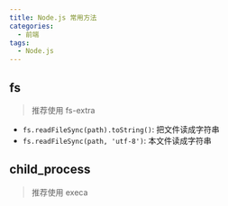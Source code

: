 ```yaml
---
title: Node.js 常用方法
categories:
  - 前端
tags:
  - Node.js
---
```


## fs

> 推荐使用 fs-extra

- `fs.readFileSync(path).toString()`: 把文件读成字符串
- `fs.readFileSync(path, 'utf-8')`: 本文件读成字符串

## child_process

> 推荐使用 execa
